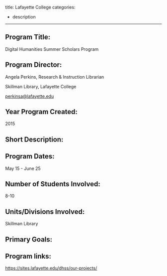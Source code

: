
title: Lafayette College 
categories: 
  - description
---

## Program Title:
Digital Humanities Summer Scholars Program 

## Program Director:
Angela Perkins, Research & Instruction Librarian

Skillman Library, Lafayette College

perkinsa@lafayette.edu

## Year Program Created:
2015

## Short Description:

## Program Dates:
May 15 - June 25

## Number of Students Involved:
8-10 

## Units/Divisions Involved:
Skillman Library 

## Primary Goals: 

## Program links: 
https://sites.lafayette.edu/dhss/our-projects/
